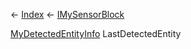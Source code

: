 ← [Index](Api-Index) ← [IMySensorBlock](Sandbox.ModAPI.Ingame.IMySensorBlock)

[MyDetectedEntityInfo](Sandbox.ModAPI.Ingame.MyDetectedEntityInfo) LastDetectedEntity

